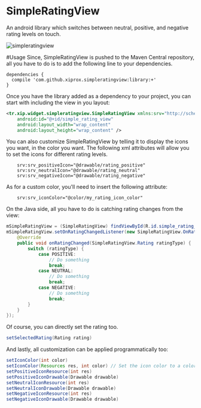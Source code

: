 SimpleRatingView
================

An android library which switches between neutral, positive, and negative rating levels on touch.

![simpleratingview](https://cloud.githubusercontent.com/assets/2550945/5184090/c143e70e-74b4-11e4-8bfa-a7ec17416d05.gif)

#Usage
Since, SimpleRatingView is pushed to the Maven Central repository, all you have to do is to add the following line to your dependencies.

```
dependencies {
  compile 'com.github.xiprox.simpleratingview:library:+'
}
```

Once you have the library added as a dependency to your project, you can start with including the view in you layout:
```xml
<tr.xip.widget.simpleratingview.SimpleRatingView xmlns:srv="http://schemas.android.com/apk/res-auto"
    android:id="@+id/simple_rating_view"
    android:layout_width="wrap_content"
    android:layout_height="wrap_content" />
```
You can also customize SimpleRatingView by telling it to display the icons you want, in the color you want. The following xml attributes will allow you to set the icons for different rating levels.
```
    srv:srv_positiveIcon="@drawable/rating_positive"
    srv:srv_neutralIcon="@drawable/rating_neutral"
    srv:srv_negativeIcon="@drawable/rating_negative"
```
As for a custom color, you'll need to insert the following attribute:
```
    srv:srv_iconColor="@color/my_rating_icon_color"
```

On the Java side, all you have to do is catching rating changes from the view:
```java
mSimpleRatingView = (SimpleRatingView) findViewById(R.id.simple_rating_view);
mSimpleRatingView.setOnRatingChangedListener(new SimpleRatingView.OnRatingChangeListener() {
    @Override
    public void onRatingChanged(SimpleRatingView.Rating ratingType) {
        switch (ratingType) {
            case POSITIVE:
                // Do something
                break;
            case NEUTRAL:
                // Do something
                break;
            case NEGATIVE:
                // Do something
                break;
        }
    }
});
```
Of course, you can directly set the rating too.
```java
setSelectedRating(Rating rating)
```

And lastly, all customization can be applied programmatically too:
```java
setIconColor(int color)
setIconColor(Resources res, int color) // Set the icon color to a color resource
setPositiveIconResource(int res)
setPositiveIconDrawable(Drawable drawable)
setNeutralIconResource(int res)
setNeutralIconDrawable(Drawable drawable)
setNegativeIconResource(int res)
setNegativeIconDrawable(Drawable drawable)
```
